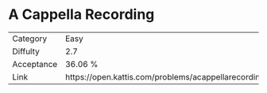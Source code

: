# A Cappella Recording

<table>
    <tr>
        <td>Category</td>
        <td>Easy</td>
    </tr>
    <tr>
        <td>Diffulty</td>
        <td>2.7</td>
    </tr>
    <tr>
        <td>Acceptance</td>
        <td>36.06 %</td>
    </tr>
    <tr>
        <td>Link</td>
        <td>https://open.kattis.com/problems/acappellarecording</td>
    </tr>
</table>